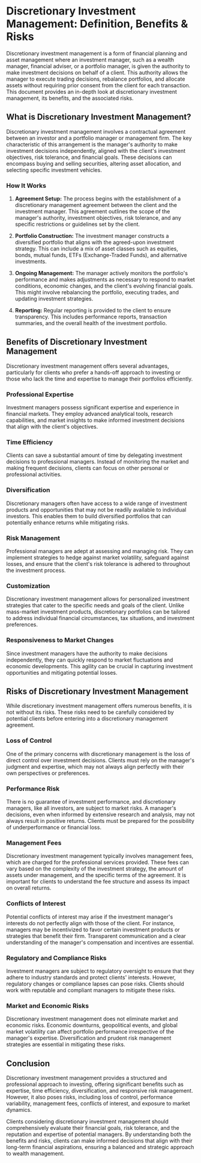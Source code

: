 # Discretionary Investment Management: Definition, Benefits & Risks

Discretionary investment management is a form of financial planning and asset management where an investment manager, such as a wealth manager, financial adviser, or a portfolio manager, is given the authority to make investment decisions on behalf of a client. This authority allows the manager to execute trading decisions, rebalance portfolios, and allocate assets without requiring prior consent from the client for each transaction. This document provides an in-depth look at discretionary investment management, its benefits, and the associated risks.

## What is Discretionary Investment Management?

Discretionary investment management involves a contractual agreement between an investor and a portfolio manager or management firm. The key characteristic of this arrangement is the manager's authority to make investment decisions independently, aligned with the client's investment objectives, risk tolerance, and financial goals. These decisions can encompass buying and selling securities, altering asset allocation, and selecting specific investment vehicles.

### How It Works

1. **Agreement Setup:** The process begins with the establishment of a discretionary management agreement between the client and the investment manager. This agreement outlines the scope of the manager's authority, investment objectives, risk tolerance, and any specific restrictions or guidelines set by the client.

2. **Portfolio Construction:** The investment manager constructs a diversified portfolio that aligns with the agreed-upon investment strategy. This can include a mix of asset classes such as equities, bonds, mutual funds, ETFs (Exchange-Traded Funds), and alternative investments.

3. **Ongoing Management:** The manager actively monitors the portfolio's performance and makes adjustments as necessary to respond to market conditions, economic changes, and the client's evolving financial goals. This might involve rebalancing the portfolio, executing trades, and updating investment strategies.

4. **Reporting:** Regular reporting is provided to the client to ensure transparency. This includes performance reports, transaction summaries, and the overall health of the investment portfolio.

## Benefits of Discretionary Investment Management

Discretionary investment management offers several advantages, particularly for clients who prefer a hands-off approach to investing or those who lack the time and expertise to manage their portfolios efficiently.

### Professional Expertise

Investment managers possess significant expertise and experience in financial markets. They employ advanced analytical tools, research capabilities, and market insights to make informed investment decisions that align with the client's objectives.

### Time Efficiency

Clients can save a substantial amount of time by delegating investment decisions to professional managers. Instead of monitoring the market and making frequent decisions, clients can focus on other personal or professional activities.

### Diversification

Discretionary managers often have access to a wide range of investment products and opportunities that may not be readily available to individual investors. This enables them to build diversified portfolios that can potentially enhance returns while mitigating risks.

### Risk Management

Professional managers are adept at assessing and managing risk. They can implement strategies to hedge against market volatility, safeguard against losses, and ensure that the client's risk tolerance is adhered to throughout the investment process.

### Customization

Discretionary investment management allows for personalized investment strategies that cater to the specific needs and goals of the client. Unlike mass-market investment products, discretionary portfolios can be tailored to address individual financial circumstances, tax situations, and investment preferences.

### Responsiveness to Market Changes

Since investment managers have the authority to make decisions independently, they can quickly respond to market fluctuations and economic developments. This agility can be crucial in capturing investment opportunities and mitigating potential losses.

## Risks of Discretionary Investment Management

While discretionary investment management offers numerous benefits, it is not without its risks. These risks need to be carefully considered by potential clients before entering into a discretionary management agreement.

### Loss of Control

One of the primary concerns with discretionary management is the loss of direct control over investment decisions. Clients must rely on the manager's judgment and expertise, which may not always align perfectly with their own perspectives or preferences.

### Performance Risk

There is no guarantee of investment performance, and discretionary managers, like all investors, are subject to market risks. A manager's decisions, even when informed by extensive research and analysis, may not always result in positive returns. Clients must be prepared for the possibility of underperformance or financial loss.

### Management Fees

Discretionary investment management typically involves management fees, which are charged for the professional services provided. These fees can vary based on the complexity of the investment strategy, the amount of assets under management, and the specific terms of the agreement. It is important for clients to understand the fee structure and assess its impact on overall returns.

### Conflicts of Interest

Potential conflicts of interest may arise if the investment manager's interests do not perfectly align with those of the client. For instance, managers may be incentivized to favor certain investment products or strategies that benefit their firm. Transparent communication and a clear understanding of the manager's compensation and incentives are essential.

### Regulatory and Compliance Risks

Investment managers are subject to regulatory oversight to ensure that they adhere to industry standards and protect clients' interests. However, regulatory changes or compliance lapses can pose risks. Clients should work with reputable and compliant managers to mitigate these risks.

### Market and Economic Risks

Discretionary investment management does not eliminate market and economic risks. Economic downturns, geopolitical events, and global market volatility can affect portfolio performance irrespective of the manager's expertise. Diversification and prudent risk management strategies are essential in mitigating these risks.

## Conclusion

Discretionary investment management provides a structured and professional approach to investing, offering significant benefits such as expertise, time efficiency, diversification, and responsive risk management. However, it also poses risks, including loss of control, performance variability, management fees, conflicts of interest, and exposure to market dynamics.

Clients considering discretionary investment management should comprehensively evaluate their financial goals, risk tolerance, and the reputation and expertise of potential managers. By understanding both the benefits and risks, clients can make informed decisions that align with their long-term financial aspirations, ensuring a balanced and strategic approach to wealth management.